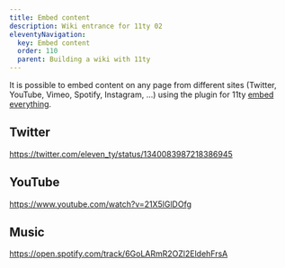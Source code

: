 ```yaml
---
title: Embed content
description: Wiki entrance for 11ty 02
eleventyNavigation:
  key: Embed content
  order: 110
  parent: Building a wiki with 11ty
---
```


It is possible to embed content on any page from different sites (Twitter,
YouTube, Vimeo, Spotify, Instagram, ...) using the plugin for 11ty [embed
everything].

## Twitter

<https://twitter.com/eleven_ty/status/1340083987218386945>

## YouTube

<https://www.youtube.com/watch?v=21X5lGlDOfg>

## Music

<https://open.spotify.com/track/6GoLARmR2OZl2EldehFrsA>

[embed everything]: https://github.com/gfscott/eleventy-plugin-embed-everything#-supported-services "GitHub for embed everything plugin"
